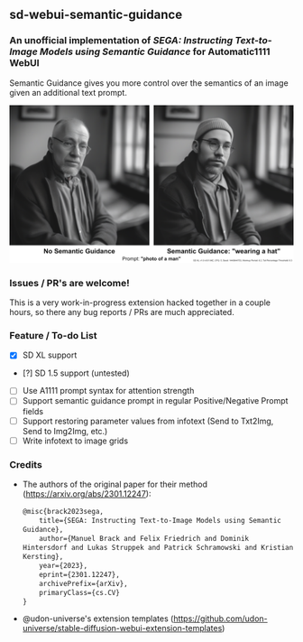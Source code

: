 ## sd-webui-semantic-guidance
### An unofficial implementation of *SEGA: Instructing Text-to-Image Models using Semantic Guidance* for Automatic1111 WebUI
Semantic Guidance gives you more control over the semantics of an image given an additional text prompt.

![image](samples/comparison.png)

### Issues / PR's are welcome!
This is a very work-in-progress extension hacked together in a couple hours, so there any bug reports / PRs are much appreciated.

### Feature / To-do List
- [x] SD XL support  
- [?] SD 1.5 support (untested)
- [ ] Use A1111 prompt syntax for attention strength
- [ ] Support semantic guidance prompt in regular Positive/Negative Prompt fields
- [ ] Support restoring parameter values from infotext (Send to Txt2Img, Send to Img2Img, etc.)
- [ ] Write infotext to image grids

### Credits
- The authors of the original paper for their method (https://arxiv.org/abs/2301.12247):
	```
	@misc{brack2023sega,
		title={SEGA: Instructing Text-to-Image Models using Semantic Guidance}, 
		author={Manuel Brack and Felix Friedrich and Dominik Hintersdorf and Lukas Struppek and Patrick Schramowski and Kristian Kersting},
		year={2023},
		eprint={2301.12247},
		archivePrefix={arXiv},
		primaryClass={cs.CV}
	}
	```
- @udon-universe's extension templates (https://github.com/udon-universe/stable-diffusion-webui-extension-templates)

